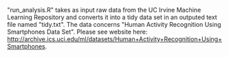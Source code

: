"run_analysis.R" takes as input raw data from the UC Irvine Machine Learning Repository and converts it into a tidy data set in an outputed text file named "tidy.txt". The data concerns "Human Activity Recognition Using Smartphones Data Set". Please see website here: http://archive.ics.uci.edu/ml/datasets/Human+Activity+Recognition+Using+Smartphones.